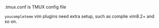 .tmux.conf is TMUX config file


`youcompleteme` vim plugins need extra setup, such as complie vim8.2+ and so on.
